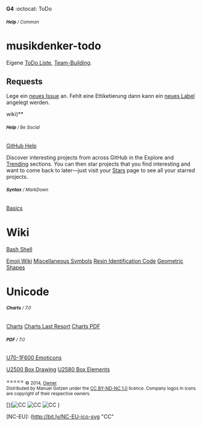 __G4__ :octocat: ToDo
###### <sub>**Help** / Common </sub>

musikdenker-todo
================

Eigene [ToDo Liste](https://github.com/ManuelGotzen/musikdenker-todo/issues ), [Team-Building](https://github.com/ManuelGotzen/musikdenker-todo/settings/collaboration ). 
   

Requests
--------

Lege ein [neues Issue](https://github.com/ManuelGotzen/musikdenker-todo/issues/new ) an. Fehlt eine Ettiketierung dann kann ein [neues Label](https://github.com/ManuelGotzen/musikdenker-todo/labels ) angelegt werden.


wiki)**  
  
  
###### <sub>**Help** / Be Social</sub>
  
[GitHub Help](http://help.github.com "GitHub")  
  
Discover interesting projects from across GitHub in the Explore and [Trending](https://github.com/trending) sections. You can then star projects that you find interesting and want to come back to later—just visit your [Stars](https://github.com/stars) page to see all your starred projects.
  
  
###### <sub>**Syntax** / MarkDown</sub>
  
[Basics](http://daringfireball.net/projects/markdown/basics/)  
  

# Wiki

[Bash Shell](https://de.wikipedia.org/wiki/Bash_(Shell) ) 
  
[Emoji Wiki](https://en.wikipedia.org/wiki/Emoji ) 
[Miscellaneous Symbols](https://en.wikipedia.org/wiki/Miscellaneous_Symbols )
[Resin Identification Code](https://en.wikipedia.org/wiki/Resin_identification_code )
[Geometric Shapes](https://en.wikipedia.org/wiki/Geometric_Shapes )
  

# Unicode
###### <sub>**Charts** / 7.0</sub>
  

[Charts](http://www.unicode.org/charts/ ) 
[Charts Last Resort](http://www.unicode.org/charts/lastresort.html ) 
[Charts PDF](http://www.unicode.org/charts/PDF/Unicode-7.0/ ) 
  
  
###### <sub>**PDF** / 7.0</sub>
  
[U70-1F600 Emoticons](http://www.unicode.org/charts/PDF/Unicode-7.0/U70-1F600.pdf ) 
  
[U2500 Box Drawing](http://www.unicode.org/charts/PDF/U2500.pdf ) 
[U2580 Box Elements](http://www.unicode.org/charts/PDF/U2580.pdf ) 
  
  


[]( _______________________________________________________________________________  )

=====
<sub>
&copy; 2014, [Owner][gitHub]  
Distributed by Manuel Gotzen under the [CC BY-ND-NC 1.0](http://creativecommons.org/licenses/by-nc-nd/3.0/de/) licence. Company logos in icons are copyright of their respective owners.  
</sub>



[]( _______________________________________________________________________________  )

[](![CC][CC]  ![CC][BY]  ![CC][NC]  [](![CC][NC-EU]))

[CC]: http://bit.ly/CC-ico-svg "CC"
[BY]: http://bit.ly/BY-ico-svg "CC"
[NC]: http://bit.ly/NC-ico-svg "CC"
[NC-EU]: (http://bit.ly/NC-EU-ico-svg "CC"

[gitHub]: http://bit.ly/gitHub-musikdenker  "Organization"
[gitHub]: http://bit.ly/gitHub-gee  "Owner"
[gitHub]: https://github.com/ManuelGotzen/musikdenker-todo/settings/collaboration "Collaborteur"
